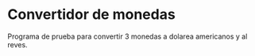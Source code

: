 # Convertidor de monedas
Programa de prueba para convertir 3 monedas a dolarea americanos y al reves. 
